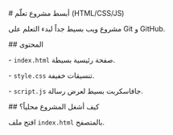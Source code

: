 \# أبسط مشروع تعلّم (HTML/CSS/JS)



مشروع ويب بسيط جداً لبدء التعلم على Git و GitHub.



\## المحتوى

\- `index.html` صفحة رئيسية بسيطة.

\- `style.css` تنسيقات خفيفة.

\- `script.js` جافاسكربت بسيط لعرض رسالة.



\## كيف أشغل المشروع محلياً؟

افتح ملف `index.html` بالمتصفح.



